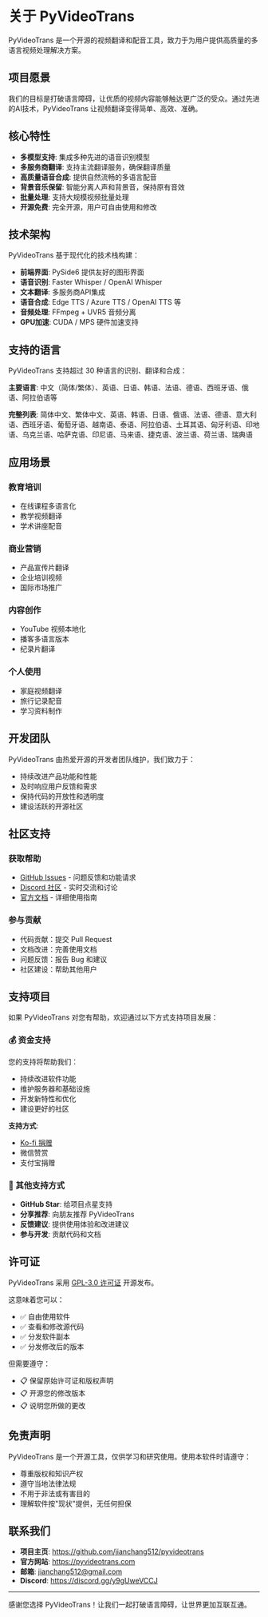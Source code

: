 # 关于 PyVideoTrans

PyVideoTrans 是一个开源的视频翻译和配音工具，致力于为用户提供高质量的多语言视频处理解决方案。

## 项目愿景

我们的目标是打破语言障碍，让优质的视频内容能够触达更广泛的受众。通过先进的AI技术，PyVideoTrans 让视频翻译变得简单、高效、准确。

## 核心特性

- **多模型支持**: 集成多种先进的语音识别模型
- **多服务商翻译**: 支持主流翻译服务，确保翻译质量
- **高质量语音合成**: 提供自然流畅的多语言配音
- **背景音乐保留**: 智能分离人声和背景音，保持原有音效
- **批量处理**: 支持大规模视频批量处理
- **开源免费**: 完全开源，用户可自由使用和修改

## 技术架构

PyVideoTrans 基于现代化的技术栈构建：

- **前端界面**: PySide6 提供友好的图形界面
- **语音识别**: Faster Whisper / OpenAI Whisper
- **文本翻译**: 多服务商API集成
- **语音合成**: Edge TTS / Azure TTS / OpenAI TTS 等
- **音频处理**: FFmpeg + UVR5 音频分离
- **GPU加速**: CUDA / MPS 硬件加速支持

## 支持的语言

PyVideoTrans 支持超过 30 种语言的识别、翻译和合成：

**主要语言**: 中文（简体/繁体）、英语、日语、韩语、法语、德语、西班牙语、俄语、阿拉伯语等

**完整列表**: 简体中文、繁体中文、英语、韩语、日语、俄语、法语、德语、意大利语、西班牙语、葡萄牙语、越南语、泰语、阿拉伯语、土耳其语、匈牙利语、印地语、乌克兰语、哈萨克语、印尼语、马来语、捷克语、波兰语、荷兰语、瑞典语

## 应用场景

### 教育培训
- 在线课程多语言化
- 教学视频翻译
- 学术讲座配音

### 商业营销
- 产品宣传片翻译
- 企业培训视频
- 国际市场推广

### 内容创作
- YouTube 视频本地化
- 播客多语言版本
- 纪录片翻译

### 个人使用
- 家庭视频翻译
- 旅行记录配音
- 学习资料制作

## 开发团队

PyVideoTrans 由热爱开源的开发者团队维护，我们致力于：

- 持续改进产品功能和性能
- 及时响应用户反馈和需求
- 保持代码的开放性和透明度
- 建设活跃的开源社区

## 社区支持

### 获取帮助
- [GitHub Issues](https://github.com/jianchang512/pyvideotrans/issues) - 问题反馈和功能请求
- [Discord 社区](https://discord.gg/y9gUweVCCJ) - 实时交流和讨论
- [官方文档](https://pyvideotrans.com) - 详细使用指南

### 参与贡献
- 代码贡献：提交 Pull Request
- 文档改进：完善使用文档
- 问题反馈：报告 Bug 和建议
- 社区建设：帮助其他用户

## 支持项目

如果 PyVideoTrans 对您有帮助，欢迎通过以下方式支持项目发展：

### 💰 资金支持

您的支持将帮助我们：
- 持续改进软件功能
- 维护服务器和基础设施
- 开发新特性和优化
- 建设更好的社区

**支持方式**:
- [Ko-fi 捐赠](https://ko-fi.com/jianchang512)
- 微信赞赏
- 支付宝捐赠

### 🌟 其他支持方式

- **GitHub Star**: 给项目点星支持
- **分享推荐**: 向朋友推荐 PyVideoTrans
- **反馈建议**: 提供使用体验和改进建议
- **参与开发**: 贡献代码和文档

## 许可证

PyVideoTrans 采用 [GPL-3.0 许可证](https://github.com/jianchang512/pyvideotrans/blob/main/LICENSE) 开源发布。

这意味着您可以：
- ✅ 自由使用软件
- ✅ 查看和修改源代码
- ✅ 分发软件副本
- ✅ 分发修改后的版本

但需要遵守：
- 📋 保留原始许可证和版权声明
- 📋 开源您的修改版本
- 📋 说明您所做的更改

## 免责声明

PyVideoTrans 是一个开源工具，仅供学习和研究使用。使用本软件时请遵守：

- 尊重版权和知识产权
- 遵守当地法律法规
- 不用于非法或有害目的
- 理解软件按"现状"提供，无任何担保

## 联系我们

- **项目主页**: https://github.com/jianchang512/pyvideotrans
- **官方网站**: https://pyvideotrans.com
- **邮箱**: jianchang512@gmail.com
- **Discord**: https://discord.gg/y9gUweVCCJ

---

感谢您选择 PyVideoTrans！让我们一起打破语言障碍，让世界更加互联互通。